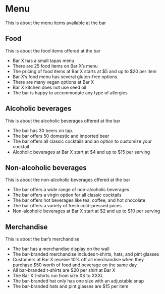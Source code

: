 # Menu

This is about the menu items available at the bar

## Food

This is about the food items offered at the bar

- Bar X has a small tapas menu
- There are 25 food items on Bar X’s menu
- The pricing of food items at Bar X starts at $5 and up to $20 per item
- Bar X’s food menu has several gluten-free options
- There are many vegan options at Bar X
- Bar X kitchen does not use seed oil
- The bar is happy to accommodate any type of allergies

## Alcoholic beverages

This is about the alcoholic beverages offered at the bar

- The bar has 30 beers on tap.
- The bar offers 50 domestic and imported beer
- The bar offers all classic cocktails and an option to customize your cocktail
- Alcoholic beverages at Bar X start at $4 and up to $15 per serving

## Non-alcoholic beverages

This is about the non-alcoholic beverages offered at the bar

- The bar offers a wide range of non-alcoholic beverages
- The bar offers a virgin option for all classic cocktails
- The bar offers hot beverages like tea, coffee, and hot chocolate
- The bar offers a variety of fresh cold-pressed juices
- Non-alcoholic beverages at Bar X start at $2 and up to $10 per serving

## Merchandise

This is about the bar’s merchandise

- The bar has a merchandise display on the wall
- The bar-branded merchandise includes t-shirts, hats, and pint glasses
- Customers at Bar X receive 10% off all merchandise when they purchase $50 worth of food and beverage on the same day
- All bar-branded t-shirts are $20 per shirt at Bar X
- The Bar X t-shirts run from size XS to XXXL
- The bar-branded hat only has one size with an adjustable snap
- The bar-branded hats and pint glasses are $15 per item
